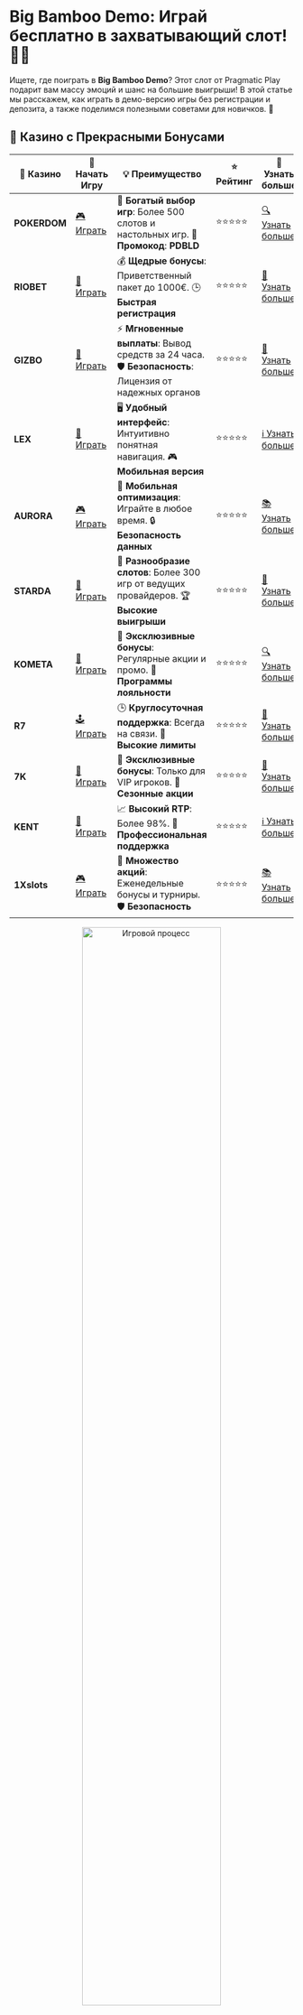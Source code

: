 # Big Bamboo Demo: Играй бесплатно в захватывающий слот! 🎰🐼

Ищете, где поиграть в **Big Bamboo Demo**? Этот слот от Pragmatic Play подарит вам массу эмоций и шанс на большие выигрыши! В этой статье мы расскажем, как играть в демо-версию игры без регистрации и депозита, а также поделимся полезными советами для новичков. 🌟

## 🌟 Казино с Прекрасными Бонусами

| 🎲 **Казино** | 🔗 **Начать Игру** | 💡 **Преимущество** | ⭐ **Рейтинг** | 🔗 **Узнать больше** |
|--------------|---------------------|---------------------|----------------|----------------------|
| **POKERDOM**  | [🎮 Играть](https://brandplay.link/4k77v2yx) | 🎉 **Богатый выбор игр**: Более 500 слотов и настольных игр. 🎁 **Промокод**: **PDBLD** | ⭐⭐⭐⭐⭐ | [🔍 Узнать больше](https://brandplay.link/4k77v2yx) |
| **RIOBET**    | [🎰 Играть](https://brandplay.link/7xBLTPyj) | 💰 **Щедрые бонусы**: Приветственный пакет до 1000€. 🕒 **Быстрая регистрация** | ⭐⭐⭐⭐⭐ | [📖 Узнать больше](https://brandplay.link/7xBLTPyj) |
| **GIZBO**     | [🎲 Играть](https://brandplay.link/bprXw4YV) | ⚡ **Мгновенные выплаты**: Вывод средств за 24 часа. 🛡️ **Безопасность**: Лицензия от надежных органов | ⭐⭐⭐⭐⭐ | [📝 Узнать больше](https://brandplay.link/bprXw4YV) |
| **LEX**       | [🤑 Играть](https://brandplay.link/zW4hdDFV) | 🖥️ **Удобный интерфейс**: Интуитивно понятная навигация. 🎮 **Мобильная версия** | ⭐⭐⭐⭐⭐ | [ℹ️ Узнать больше](https://brandplay.link/zW4hdDFV) |
| **AURORA**    | [🎮 Играть](https://10trafic-stat2.com/click/668546556bcc6313411604bd/6766/13032/subaccount) | 📱 **Мобильная оптимизация**: Играйте в любое время. 🔒 **Безопасность данных** | ⭐⭐⭐⭐⭐ | [📚 Узнать больше](https://10trafic-stat2.com/click/668546556bcc6313411604bd/6766/13032/subaccount) |
| **STARDА**    | [🎯 Играть](https://brandplay.link/fB7xwRFL) | 🎰 **Разнообразие слотов**: Более 300 игр от ведущих провайдеров. 🏆 **Высокие выигрыши** | ⭐⭐⭐⭐⭐ | [🔎 Узнать больше](https://brandplay.link/fB7xwRFL) |
| **KOMETA**    | [🎰 Играть](https://brandplay.link/8ZymQJV8) | 🎁 **Эксклюзивные бонусы**: Регулярные акции и промо. 🔄 **Программы лояльности** | ⭐⭐⭐⭐⭐ | [🔍 Узнать больше](https://brandplay.link/8ZymQJV8) |
| **R7**        | [🕹️ Играть](https://brandplay.link/bMd3Yjsw) | 🕒 **Круглосуточная поддержка**: Всегда на связи. 💸 **Высокие лимиты** | ⭐⭐⭐⭐⭐ | [📖 Узнать больше](https://brandplay.link/bMd3Yjsw) |
| **7K**        | [🎲 Играть](https://brandplay.link/BvQyFShp) | 🌟 **Эксклюзивные бонусы**: Только для VIP игроков. 🎉 **Сезонные акции** | ⭐⭐⭐⭐⭐ | [📝 Узнать больше](https://brandplay.link/BvQyFShp) |
| **KENT**      | [🤑 Играть](https://brandplay.link/Fv2WP3js) | 📈 **Высокий RTP**: Более 98%. 💼 **Профессиональная поддержка** | ⭐⭐⭐⭐⭐ | [ℹ️ Узнать больше](https://brandplay.link/Fv2WP3js) |
| **1Xslots**   | [🎮 Играть](https://brandplay.link/hSB1khtr) | 🎉 **Множество акций**: Еженедельные бонусы и турниры. 🛡️ **Безопасность** | ⭐⭐⭐⭐⭐ | [📚 Узнать больше](https://brandplay.link/hSB1khtr) |

<div align="center"> <img src="https://i.pinimg.com/originals/1d/b3/25/1db325483acbe642c6d4e6fdd73a4988.gif" alt="Игровой процесс" width="70%"> </div>
---

## 🚀 Быстрые Выигрыши и Поддержка

| 🎲 **Казино** | 🔗 **Начать Игру** | 💡 **Преимущество** | ⭐ **Рейтинг** | 🔗 **Узнать больше** |
|--------------|---------------------|---------------------|----------------|----------------------|
| **GAMA**      | [🎯 Играть](https://brandplay.link/j6NMKsDz) | 🔍 **Интуитивный интерфейс**: Легкость использования. 🏅 **Престижные турниры** | ⭐⭐⭐⭐☆ | [🔎 Узнать больше](https://brandplay.link/j6NMKsDz) |
| **ONION**     | [🎰 Играть](https://brandplay.link/zBGRVpQ9) | 🤑 **Низкие ставки**: Идеально для начинающих. 🔄 **Быстрые выводы** | ⭐⭐⭐⭐☆ | [🔍 Узнать больше](https://brandplay.link/zBGRVpQ9) |
| **ЧЕМПИОН**   | [🕹️ Играть](https://temon-gter.cfd/go/lRq?p80412p304504pcc44t17455) | 🏅 **Лояльная программа**: Награды за активность. 🎁 **Ежемесячные бонусы** | ⭐⭐⭐⭐☆ | [📖 Узнать больше](https://temon-gter.cfd/go/lRq?p80412p304504pcc44t17455) |
| **VAVADA**    | [🎲 Играть](https://vavadapartner.pro/?promo=ea5c9275-6854-4505-94fc-95ab18221945-linkb2) | 🚀 **Быстрая регистрация**: Начните играть мгновенно. 🔐 **Безопасные транзакции** | ⭐⭐⭐⭐☆ | [📝 Узнать больше](https://vavadapartner.pro/?promo=ea5c9275-6854-4505-94fc-95ab18221945-linkb2) |
| **FRIENDS**   | [🤑 Играть](https://gofriends.mba/linkb2) | 🤝 **Социальные игры**: Играйте с друзьями. 🌐 **Мультиплатформенность** | ⭐⭐⭐⭐☆ | [ℹ️ Узнать больше](https://gofriends.mba/linkb2) |
| **1WIN**      | [🎮 Играть](https://brandplay.link/smXVpBbG) | 🏆 **Спортивные ставки**: Широкий выбор видов спорта. 💵 **Высокие коэффициенты** | ⭐⭐⭐⭐☆ | [📚 Узнать больше](https://brandplay.link/smXVpBbG) |
| **DRIP**      | [🎯 Играть](https://drp-ircp01.com/c07e6a3db) | 🌐 **Инновационные игры**: Новейшие игровые технологии. 🛡️ **Высокая безопасность** | ⭐⭐⭐⭐☆ | [🔎 Узнать больше](https://drp-ircp01.com/c07e6a3db) |
| **JOYCASINO** | [🎰 Играть](https://rpc30.call2me.pro/?/ru/registration?apkpop=0&partner=p24970p3291217pc98f) | 🎁 **Приятные бонусы**: Ежедневные акции и подарки. 🕹️ **Разнообразие игр** | ⭐⭐⭐⭐☆ | [🔍 Узнать больше](https://rpc30.call2me.pro/?/ru/registration?apkpop=0&partner=p24970p3291217pc98f) |
| **PLAYFORTUNA** | [🎮 Играть](https://fortunapromo.net/alt/playfortuna/registration?0dc4a9362a71feb7e3f165fb8e766f70) | 🎉 **Регулярные акции**: Бонусы, фриспины и многое другое. 🏅 **Турниры** | ⭐⭐⭐⭐☆ | [📚 Узнать больше](https://fortunapromo.net/alt/playfortuna/registration?0dc4a9362a71feb7e3f165fb8e766f70) |
| **SYKAA**     | [🤑 Играть](https://s-two-way.com/?source=linkb2&pid=30697) | 💸 **Доступные ставки**: Идеально для новичков. 🎁 **Щедрые бонусы** | ⭐⭐⭐⭐☆ | [🔍 Узнать больше](https://s-two-way.com/?source=linkb2&pid=30697) |

<div align="center"> <img src="https://i.pinimg.com/originals/1d/b3/25/1db325483acbe642c6d4e6fdd73a4988.gif" alt="Игровой процесс" width="70%"> </div>

![Big Bamboo Demo](https://i.pinimg.com/originals/a9/29/6e/a9296ea1cf6a7c20a985e593451f0323.png)

## Что такое Big Bamboo Demo? 🎮

**Big Bamboo Demo** — это демо-версия популярного игрового автомата, который перенесет вас в экзотический лес, наполненный бамбуковыми лесами и дикими животными. Игра имеет красочную графику, увлекательный геймплей и множество бонусных функций. В демо-режиме вы сможете играть без реальных ставок, но при этом получите все возможности для изучения механики игры и ее особенностей.

### Особенности игры Big Bamboo Demo

1. **Визуальный стиль** 🌿  
   Слот выполнен в ярком и красочном стиле с элементами китайской тематики. Бамбук, панды и другие дикие животные — все это создает атмосферу дикой природы, где каждое вращение может привести к потрясающим результатам.

2. **Бонусные функции** 🎁  
   В игре предусмотрены бонусы, включая:
   - **Бонусные символы** и **скаттеры**, которые активируют дополнительные функции.
   - **Бесплатные вращения**, которые могут увеличить ваши шансы на выигрыш.
   - **Множители** выигрыша, которые могут существенно повысить ваш итоговый результат.

3. **Простой интерфейс** 🎮  
   Даже если вы новичок в мире онлайн-слотов, интерфейс Big Bamboo очень прост в освоении. Кнопки управления и таблица выплат расположены удобно, а правила игры доступны для изучения.

## Почему стоит играть в Big Bamboo Demo? 🐼

### 1. **Безопасная и бесплатная игра** 💸  
   В демо-режиме вы можете играть бесплатно и без регистрации. Это идеальная возможность для новичков научиться играть и понять, как работают различные функции слота, не рискуя реальными деньгами.

### 2. **Реальные шансы на выигрыш** 🏆  
   Несмотря на то, что вы играете бесплатно, демо-версия полностью повторяет функциональность оригинальной игры. Это позволяет вам по-настоящему прочувствовать атмосферу и понять, как работают бонусы и выплаты.

### 3. **Отличное знакомство с игрой** 🎯  
   Если вы планируете играть в Big Bamboo на реальные деньги, сначала попробуйте демо-версию. Это поможет вам разобраться в механиках игры и оценить ее потенциальные выигрыши, прежде чем вносить депозит.

## Как начать играть в Big Bamboo Demo? 🎰

Чтобы начать играть в **Big Bamboo Demo**, выполните несколько простых шагов:

1. **Выберите казино с демо-режимом** 🏢  
   Многие онлайн-казино предлагают демо-версии популярных слотов, включая Big Bamboo. Выберите платформу, которая предоставляет возможность играть бесплатно.

2. **Запустите демо-режим** 💻  
   После того как вы зарегистрировались или выбрали казино без регистрации, просто запустите игру в демо-режиме. Вам не нужно вносить депозит, и вы можете начать играть прямо с первого клика.

3. **Используйте бонусы и фриспины** 🎁  
   В некоторых казино могут быть дополнительные бонусы или фриспины для демо-игры. Это позволит вам испытать больше вращений без дополнительных затрат.

## Советы по игре в Big Bamboo Demo 🌟

- **Изучите таблицу выплат** 📊  
   Перед началом игры обязательно ознакомьтесь с таблицей выплат. Это поможет вам понять, какие символы принесут наибольшие выигрыши и как активировать бонусные функции.

- **Следите за бонусными символами** 🎯  
   В Big Bamboo Demo есть специальные символы, такие как скаттеры и бонусные символы, которые могут запустить дополнительные бонусные игры и фриспины. Будьте внимательны!

- **Управляйте своим бюджетом** 💰  
   Несмотря на то, что это демо-игра, важно понимать, как работает ваш игровой баланс. Следите за количеством оставшихся бесплатных вращений и определяйте, когда лучше остановиться.

## Заключение

**Big Bamboo Demo** — это отличный способ познакомиться с одним из самых популярных слотов от Pragmatic Play без риска потерять деньги. Воспользуйтесь шансом насладиться игрой в безопасной и бесплатной версии, изучить все особенности и бонусы. 🎉

Когда вы будете готовы к реальной игре, просто выберите казино с **Big Bamboo** и начните выигрывать на реальный баланс! Удачи! 🍀
